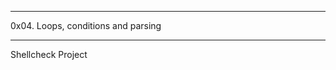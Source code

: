 ***************************************************



 0x04. Loops, conditions and parsing 




**********************************************************************************************************************************************************************************



Shellcheck Project
